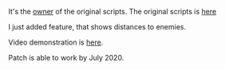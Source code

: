 It's the [owner](https://github.com/alienoob) of the original scripts.
The original scripts is [here](https://github.com/alienoob/miniroyale-cheats/)

I just added feature, that shows distances to enemies.

Video demonstration is [here](https://t.me/demonstrationroom/4).

Patch is able to work by July 2020.
